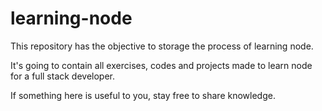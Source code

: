 # learning-node
This repository has the objective to storage the process of learning node.

It's going to contain all exercises, codes and projects made to learn node for a full stack developer.

If something here is useful to you, stay free to share knowledge.
